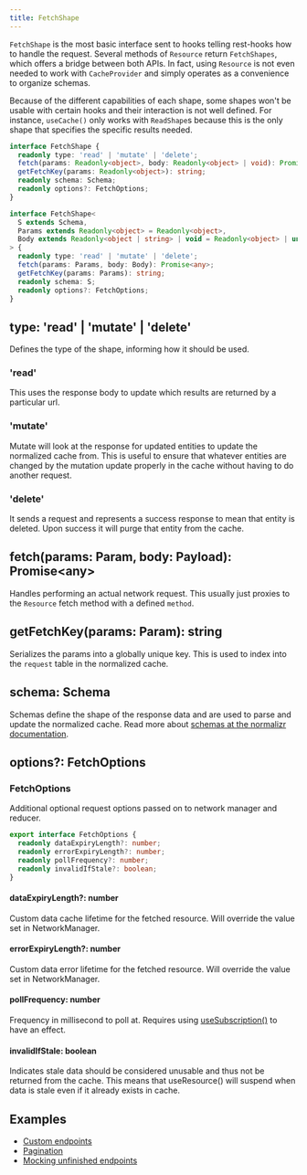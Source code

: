 ```yaml
---
title: FetchShape
---
```


`FetchShape` is the most basic interface sent to hooks telling rest-hooks how to
handle the request. Several methods of `Resource` return `FetchShapes`, which offers a bridge between
both APIs. In fact, using `Resource` is not even needed to work with `CacheProvider` and
simply operates as a convenience to organize schemas.

Because of the different capabilities of each shape, some shapes won't be usable with
certain hooks and their interaction is not well defined. For instance, `useCache()`
only works with `ReadShape`s because this is the only shape that specifies the
specific results needed.

<!--DOCUSAURUS_CODE_TABS-->
<!--Type-->

```typescript
interface FetchShape {
  readonly type: 'read' | 'mutate' | 'delete';
  fetch(params: Readonly<object>, body: Readonly<object> | void): Promise<any>;
  getFetchKey(params: Readonly<object>): string;
  readonly schema: Schema;
  readonly options?: FetchOptions;
}
```

<!--With Generics-->

```typescript
interface FetchShape<
  S extends Schema,
  Params extends Readonly<object> = Readonly<object>,
  Body extends Readonly<object | string> | void = Readonly<object> | undefined
> {
  readonly type: 'read' | 'mutate' | 'delete';
  fetch(params: Params, body: Body): Promise<any>;
  getFetchKey(params: Params): string;
  readonly schema: S;
  readonly options?: FetchOptions;
}
```

<!--END_DOCUSAURUS_CODE_TABS-->

## type: 'read' | 'mutate' | 'delete'

Defines the type of the shape, informing how it should be used.

### 'read'

This uses the response body to update which results are returned by a particular url.

### 'mutate'

Mutate will look at the response for updated entities to update the normalized
cache from. This is useful to ensure that whatever entities are changed by the
mutation update properly in the cache without having to do another request.

### 'delete'

It sends a request and represents a success response to mean that entity is deleted.
Upon success it will purge that entity from the cache.

## fetch(params: Param, body: Payload): Promise\<any>

Handles performing an actual network request. This usually just proxies to the `Resource`
fetch method with a defined `method`.

## getFetchKey(params: Param): string

Serializes the params into a globally unique key. This is used to index into the `request`
table in the normalized cache.

## schema: Schema

Schemas define the shape of the response data and are used to parse and update
the normalized cache. Read more about [schemas at the normalizr documentation](https://github.com/ntucker/normalizr/blob/master/docs/api.md#schema).

## options?: FetchOptions

### FetchOptions

Additional optional request options passed on to network manager and reducer.

```typescript
export interface FetchOptions {
  readonly dataExpiryLength?: number;
  readonly errorExpiryLength?: number;
  readonly pollFrequency?: number;
  readonly invalidIfStale?: boolean;
}
```

#### dataExpiryLength?: number

Custom data cache lifetime for the fetched resource. Will override the value set in NetworkManager.

#### errorExpiryLength?: number

Custom data error lifetime for the fetched resource. Will override the value set in NetworkManager.

#### pollFrequency: number

Frequency in millisecond to poll at. Requires using [useSubscription()](./useSubscription.md) to have
an effect.

#### invalidIfStale: boolean

Indicates stale data should be considered unusable and thus not be returned from the cache. This means
that useResource() will suspend when data is stale even if it already exists in cache.

## Examples

- [Custom endpoints](../guides/endpoints)
- [Pagination](../guides/pagination)
- [Mocking unfinished endpoints](../guides/mocking-unfinished)
